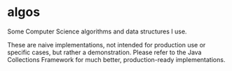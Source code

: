 # algos
Some Computer Science algorithms and data structures I use.

These are naive implementations, not intended for production use or specific cases, but rather a demonstration. Please refer to the Java Collections Framework for much better, production-ready implementations.
